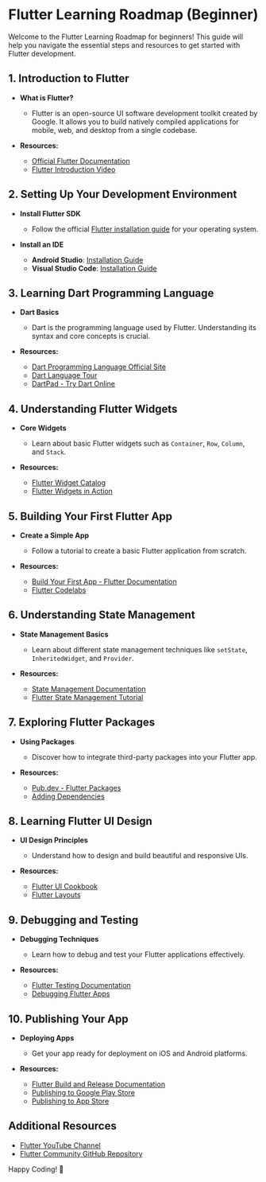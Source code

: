 # Flutter Learning Roadmap (Beginner)

Welcome to the Flutter Learning Roadmap for beginners! This guide will help you navigate the essential steps and resources to get started with Flutter development.

## 1. **Introduction to Flutter**

- **What is Flutter?**
  - Flutter is an open-source UI software development toolkit created by Google. It allows you to build natively compiled applications for mobile, web, and desktop from a single codebase.

- **Resources:**
  - [Official Flutter Documentation](https://flutter.dev/docs)
  - [Flutter Introduction Video](https://www.youtube.com/watch?v=1gDhl4leBhw)

## 2. **Setting Up Your Development Environment**

- **Install Flutter SDK**
  - Follow the official [Flutter installation guide](https://flutter.dev/docs/get-started/install) for your operating system.

- **Install an IDE**
  - **Android Studio**: [Installation Guide](https://flutter.dev/docs/get-started/editor?tab=androidstudio)
  - **Visual Studio Code**: [Installation Guide](https://flutter.dev/docs/get-started/editor?tab=vscode)

## 3. **Learning Dart Programming Language**

- **Dart Basics**
  - Dart is the programming language used by Flutter. Understanding its syntax and core concepts is crucial.

- **Resources:**
  - [Dart Programming Language Official Site](https://dart.dev/)
  - [Dart Language Tour](https://dart.dev/guides/language/language-tour)
  - [DartPad - Try Dart Online](https://dartpad.dev/)

## 4. **Understanding Flutter Widgets**

- **Core Widgets**
  - Learn about basic Flutter widgets such as `Container`, `Row`, `Column`, and `Stack`.

- **Resources:**
  - [Flutter Widget Catalog](https://flutter.dev/docs/development/ui/widgets)
  - [Flutter Widgets in Action](https://www.youtube.com/watch?v=1dG6sYhpN3I)

## 5. **Building Your First Flutter App**

- **Create a Simple App**
  - Follow a tutorial to create a basic Flutter application from scratch.

- **Resources:**
  - [Build Your First App - Flutter Documentation](https://flutter.dev/docs/get-started/codelab)
  - [Flutter Codelabs](https://flutter.dev/docs/codelabs)

## 6. **Understanding State Management**

- **State Management Basics**
  - Learn about different state management techniques like `setState`, `InheritedWidget`, and `Provider`.

- **Resources:**
  - [State Management Documentation](https://flutter.dev/docs/development/data-and-backend/state-mgmt)
  - [Flutter State Management Tutorial](https://www.youtube.com/watch?v=YV9g3oHj1X8)

## 7. **Exploring Flutter Packages**

- **Using Packages**
  - Discover how to integrate third-party packages into your Flutter app.

- **Resources:**
  - [Pub.dev - Flutter Packages](https://pub.dev/)
  - [Adding Dependencies](https://flutter.dev/docs/development/packages-and-plugins/using-packages)

## 8. **Learning Flutter UI Design**

- **UI Design Principles**
  - Understand how to design and build beautiful and responsive UIs.

- **Resources:**
  - [Flutter UI Cookbook](https://flutter.dev/docs/cookbook/ui)
  - [Flutter Layouts](https://flutter.dev/docs/development/ui/layout)

## 9. **Debugging and Testing**

- **Debugging Techniques**
  - Learn how to debug and test your Flutter applications effectively.

- **Resources:**
  - [Flutter Testing Documentation](https://flutter.dev/docs/testing)
  - [Debugging Flutter Apps](https://flutter.dev/docs/development/tools/debugging)

## 10. **Publishing Your App**

- **Deploying Apps**
  - Get your app ready for deployment on iOS and Android platforms.

- **Resources:**
  - [Flutter Build and Release Documentation](https://flutter.dev/docs/deployment)
  - [Publishing to Google Play Store](https://flutter.dev/docs/deployment/android)
  - [Publishing to App Store](https://flutter.dev/docs/deployment/ios)

## Additional Resources

- [Flutter YouTube Channel](https://www.youtube.com/flutterdev)
- [Flutter Community GitHub Repository](https://github.com/fluttercommunity)

Happy Coding! 🚀

